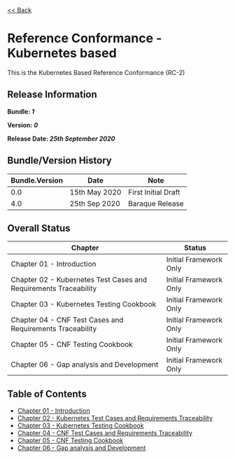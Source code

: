 [<< Back](../)

# Reference Conformance - Kubernetes based

This is the Kubernetes Based Reference Conformance (RC-2)

## Release Information
**Bundle: _1_**

**Version: _0_**

**Release Date: _25th September 2020_**

## Bundle/Version History

| Bundle.Version    | Date          | Note
| ---               | ---           | ---                   |
| 0.0               | 15th May 2020 | First Initial Draft   |
| 4.0               | 25th Sep 2020 | Baraque Release       |


## Overall Status

| Chapter | Status |
| --- | --- |
| Chapter 01 - Introduction                                                 | Initial Framework Only |
| Chapter 02 - Kubernetes Test Cases and Requirements Traceability          | Initial Framework Only |
| Chapter 03 - Kubernetes Testing Cookbook                                  | Initial Framework Only |
| Chapter 04 - CNF Test Cases and Requirements Traceability                 | Initial Framework Only |
| Chapter 05 - CNF Testing Cookbook                                         | Initial Framework Only |
| Chapter 06 - Gap analysis and Development                                 | Initial Framework Only |

## Table of Contents
* [Chapter 01 - Introduction](chapters/chapter01.md)
* [Chapter 02 - Kubernetes Test Cases and Requirements Traceability](chapters/chapter02.md)
* [Chapter 03 - Kubernetes Testing Cookbook](chapters/chapter03.md)
* [Chapter 04 - CNF Test Cases and Requirements Traceability](chapters/chapter04.md)
* [Chapter 05 - CNF Testing Cookbook](chapters/chapter05.md)
* [Chapter 06 - Gap analysis and Development](chapters/chapter06.md)
